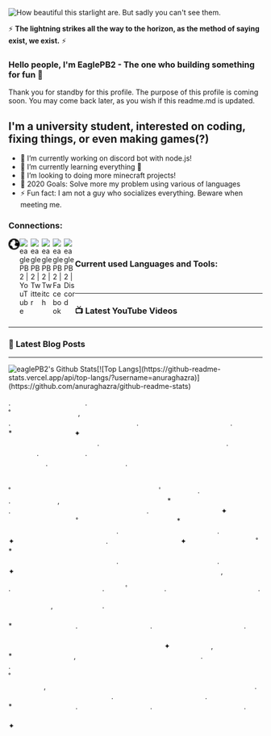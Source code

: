 ![How beautiful this starlight are. But sadly you can't see them.](https://i.imgur.com/7GamgTm.jpg)

⚡ **The lightning strikes all the way to the horizon, as the method of saying exist, we exist.** ⚡


### Hello people, I'm EaglePB2 - The one who building something for fun 👋
Thank you for standby for this profile.
The purpose of this profile is coming soon.
You may come back later, as you wish if this readme.md is updated.

## I'm a university student, interested on coding, fixing things, or even making games(?)
- 🔭 I’m currently working on discord bot with node.js!
- 🌱 I’m currently learning everything 🤣
- 💬 I’m looking to doing more minecraft projects!
- 🥅 2020 Goals: Solve more my problem using various of languages
- ⚡ Fun fact: I am not a guy who socializes everything. Beware when meeting me.

### Connections:

[<img align="left" alt="challonge.com" width="22px" src="https://raw.githubusercontent.com/iconic/open-iconic/master/svg/globe.svg" />][website]
[<img align="left" alt="eaglePB2 | YouTube" width="22px" src="https://cdn.jsdelivr.net/npm/simple-icons@v3/icons/youtube.svg" />][youtube]
[<img align="left" alt="eaglePB2 | Twitter" width="22px" src="https://cdn.jsdelivr.net/npm/simple-icons@v3/icons/twitter.svg" />][twitter]
[<img align="left" alt="eaglePB2 | Twitch" width="22px" src="https://cdn.jsdelivr.net/npm/simple-icons@v3/icons/twitch.svg" />][twitch]
[<img align="left" alt="eaglePB2 | Facebook" width="22px" src="https://cdn.jsdelivr.net/npm/simple-icons@v3/icons/facebook.svg" />][facebook]
[<img align="left" alt="eaglePB2 | Discord" width="22px" src="https://cdn.jsdelivr.net/npm/simple-icons@v3/icons/discord.svg" />][discord]

<br />

### Current used Languages and Tools:

<br />

---

### 📺 Latest YouTube Videos
<!-- YOUTUBE:START -->
<!-- YOUTUBE:END -->

---

### 📕 Latest Blog Posts
<!-- BLOG-POST-LIST:START -->
<!-- BLOG-POST-LIST:END -->

---

<img align="left" alt="eaglePB2's Github Stats" src="https://github-readme-stats.vercel.app/api?username=eaglePB2&show_icons=true&hide_border=true&theme=merko" />  
[![Top Langs](https://github-readme-stats.vercel.app/api/top-langs/?username=anuraghazra)](https://github.com/anuraghazra/github-readme-stats)

[website]: https://gmc.challonge.com/zh_CN
[twitter]: https://twitter.com/eaglePB2
[youtube]: https://youtube.com/codeSTACKr
[twitch]: https://www.twitch.tv/eaglepb2
[facebook]: https://www.facebook.com/eaglePB2/
[discord]:https://discord.gg/qKrub9b

.　　　　　 　　
　　　.　　　　　　　　　　　　　 　           　　　　　　　　　　　　　　　　　　　˚　　　
　   　　　　,　　　　　　　　　　　       　    　　　　　　　　　　　　 　　　　.　　　
 　　    　　　　　 　　　　　.　　　　　　　　　　　　　.　　　　　　　　　　　　　　　*
　　   　　　　　 ✦ 　　　　　　　         　        　　　　
　　 　　　　　　　 　　　　　.　　　　　　　　　　　　　　　　　　.　　　　　    　　.
　 　　　　　.　　　　
　　　　　   　　　　　.　　　　　　　　　　　.　　　　　　　　　　   　

　˚　　　　　　　　　　　　　　　　　　　　　ﾟ　　　　　.　　　　　　　　　　　　　　　.
　　 　 
‍ ‍ ‍ ‍ ‍ ‍ ‍ ‍ ‍ ‍ ,　 　　　　　　　　　　　　　　*
.　　　　　 　　　　　　　　　　　　　　.　　　　　　　　　　 ✦ 　　　　   　
　　　˚　　　　　　　　　　　　　　*　　　　　　 
 　　　　　　　　　　　　　　　.　　　　　　　　　　　　　　.
　　 　　　　　　　 ✦ 　　　　　　　　　　 　 ‍ ‍ ‍ ‍
.　　　　　　　　　　 ✦ 　　　　   　
　　　˚　　　　　　　　　　　　　　*　　　　　　 
 　　　　　　　　　　　　　　　.　　　　　　　　　　　　　　.
　　 　　　　　　　 ✦ 　　　　　　　　　　 　 ‍ ‍ ‍ ‍ 　　　　 　　　　　　　　　　　　,　　   　

.　　　　　　　　　　　　　.　　　ﾟ　  　　　.　　　　　　　　　　　　　.
 
　　　　　　,　　　　　　　.　　　　　　    　　　　
　　　　　　　　　　　　　　　　　　  
　　　　　　　　　　　　　　　　　　    　      　　　　　        　　　　*　　　　　　　　　.
　　　　　　　　　　.　　　　　　　　　　　　　.
　　　　　　　　　　　　　　　　       　   　　　　
　　　　　　　　　　　　　　　　       　   　　　　　　　　　　　　　　　　       　    ✦
　   　　　,　　　　　　　　　*　　   　　　　 　　,　　　 ‍ ‍ ‍ ‍ 　 　　　　　　　　　　　　.　　　　　 　　
　　　.　　　　　　　　　　　　　 　           　　　　　　　　　　　　　　　　　　　˚　　　
　   　　　　,　　　　　　　　　　　       　    　　　　　　　　　　　　　　　　.　　　
 　　    　　　　　 　　　　　.　　　　　　　　　　　　　.　　　　　　　　　　　　　　　*　　　　　　　　　. 　　　　　　　　　　.　　　　　　　　　　　　　. 　　　　　　　　　　　　　　　　 　 　　　　 　　　　　　　　　　　　　　　　 　 　　　　　　　　　　　　　　　　 　 ✦
